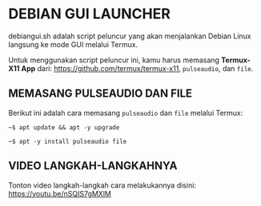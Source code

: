 # DEBIAN GUI LAUNCHER

debiangui.sh adalah script peluncur yang akan menjalankan Debian Linux langsung ke mode GUI melalui Termux.

Untuk menggunakan script peluncur ini, kamu harus memasang **Termux-X11 App** dari: https://github.com/termux/termux-x11, `pulseaudio`, dan `file`.

## MEMASANG PULSEAUDIO DAN FILE

Berikut ini adalah cara memasang `pulseaudio` dan `file` melalui Termux:

`~$ apt update && apt -y upgrade` 

`~$ apt -y install pulseaudio file`

## VIDEO LANGKAH-LANGKAHNYA

Tonton video langkah-langkah cara melakukannya disini: https://youtu.be/nSQIS7gMXlM

